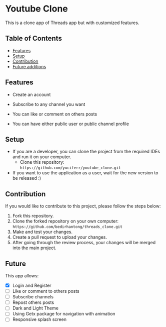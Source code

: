 # Youtube Clone

This is a clone app of Threads app but with customized features.


## Table of Contents

* [Features](#features)
* [Setup](#setup)
* [Contribution](#contribution)
* [Future additions](#future)



## Features

- Create an account

- Subscribe to any channel you want

- You can like or comment on others posts

- You can have either public user or public channel profile



## Setup
- If you are a developer, you can clone the project from the required IDEs and run it on your computer.
  - Clone this repository: `https://github.com/yuciferr/youtube_clone.git`
- If you want to use the application as a user, wait for the new version to be released :)

## Contribution

If you would like to contribute to this project, please follow the steps below:

1. Fork this repository.
2. Clone the forked repository on your own computer: `https://github.com/bedirhantong/threads_clone.git`
3. Make and test your changes.
4. Create a pull request to upload your changes.
5. After going through the review process, your changes will be merged into the main project.


## Future

This app allows:

- [x] Login and Register
- [ ] Like or comment to others posts
- [ ] Subscribe channels
- [ ] Repost others posts
- [ ] Dark and Light Theme
- [ ] Using Getx package for navigation with animation
- [ ] Responsive splash screen
